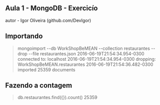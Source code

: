 ## Aula 1 - MongoDB - Exercicío
autor - Igor Oliveira (github.com/DevIgor)

## Importando 
> mongoimport --db WorkShopBeMEAN --collection restaurantes --drop --file restaurantes.json 
2016-06-19T21:54:34.954-0300	connected to: localhost
2016-06-19T21:54:34.954-0300	dropping: WorkShopBeMEAN.restaurantes
2016-06-19T21:54:36.482-0300	imported 25359 documents

## Fazendo a contagem
> db.restaurantes.find({}).count()
25359
